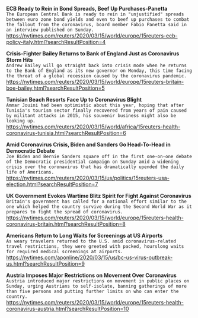 **ECB Ready to Rein in Bond Spreads, Beef Up Purchases-Panetta**\
`The European Central Bank is ready to rein in "unjustified" spreads between euro zone bond yields and even to beef up purchases to combat the fallout from the coronavirus, board member Fabio Panetta said in an interview published on Sunday.`\
https://nytimes.com/reuters/2020/03/15/world/europe/15reuters-ecb-policy-italy.html?searchResultPosition=4

**Crisis-Fighter Bailey Returns to Bank of England Just as Coronavirus Storm Hits**\
`Andrew Bailey will go straight back into crisis mode when he returns to the Bank of England as its new governor on Monday, this time facing the threat of a global recession caused by the coronavirus pandemic.`\
https://nytimes.com/reuters/2020/03/15/world/europe/15reuters-britain-boe-bailey.html?searchResultPosition=5

**Tunisian Beach Resorts Face Up to Coronavirus Blight**\
`Ammar Jouini had been optimistic about this year, hoping that after Tunisia's tourism sector finally recovered from years of pain caused by militant attacks in 2015, his souvenir business might also be looking up. `\
https://nytimes.com/reuters/2020/03/15/world/africa/15reuters-health-coronavirus-tunisia.html?searchResultPosition=6

**Amid Coronavirus Crisis, Biden and Sanders Go Head-To-Head in Democratic Debate**\
`Joe Biden and Bernie Sanders square off in the first one-on-one debate of the Democratic presidential campaign on Sunday amid a widening crisis over the coronavirus that has dramatically upended the daily life of Americans.`\
https://nytimes.com/reuters/2020/03/15/us/politics/15reuters-usa-election.html?searchResultPosition=7

**UK Government Evokes Wartime Blitz Spirit for Fight Against Coronavirus**\
`Britain's government has called for a national effort similar to the one which helped the country survive during the Second World War as it prepares to fight the spread of coronavirus.`\
https://nytimes.com/reuters/2020/03/15/world/europe/15reuters-health-coronavirus-britain.html?searchResultPosition=8

**Americans Return to Long Waits for Screenings at US Airports**\
`As weary travelers returned to the U.S. amid coronavirus-related travel restrictions, they were greeted with packed, hourslong waits for required medical screenings at airports.`\
https://nytimes.com/aponline/2020/03/15/us/bc-us-virus-outbreak-us.html?searchResultPosition=9

**Austria Imposes Major Restrictions on Movement Over Coronavirus**\
`Austria introduced major restrictions on movement in public places on Sunday, urging Austrians to self-isolate, banning gatherings of more than five persons and putting further limits on who can enter the country.`\
https://nytimes.com/reuters/2020/03/15/world/europe/15reuters-health-coronavirus-austria.html?searchResultPosition=10

